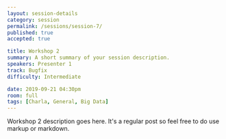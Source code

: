 ```yaml
---
layout: session-details
category: session
permalink: /sessions/session-7/
published: true
accepted: true

title: Workshop 2
summary: A short summary of your session description.
speakers: Presenter 1
track: Bugfix
difficulty: Intermediate

date: 2019-09-21 04:30pm
room: full
tags: [Charla, General, Big Data]
---
```


Workshop 2 description goes here. It's a regular post so feel free to do use markup or markdown.

